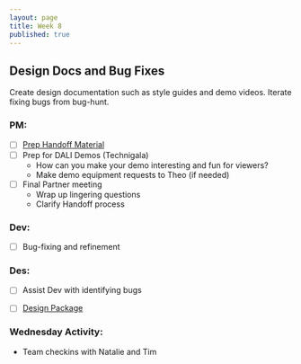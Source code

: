 ```yaml
---
layout: page
title: Week 8
published: true
---
```



## Design Docs and Bug Fixes

Create design documentation such as style guides and demo videos. Iterate fixing bugs from bug-hunt.

### PM:
* [ ] [Prep Handoff Material](handoff.md)
* [ ] Prep for DALI Demos (Technigala)
  * How can you make your demo interesting and fun for viewers?
  * Make demo equipment requests to Theo (if needed)
* [ ] Final Partner meeting
  * Wrap up lingering questions
  * Clarify Handoff process

### Dev:
* [ ] Bug-fixing and refinement

### Des:
* [ ] Assist Dev with identifying bugs
* [ ] [Design Package](design-package.md)


### Wednesday Activity:
* Team checkins with Natalie and Tim <!-- putting out fires, check presentations -->
